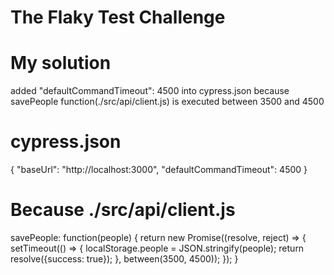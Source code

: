 # The Flaky Test Challenge
# My solution
added "defaultCommandTimeout": 4500 into cypress.json because savePeople function(./src/api/client.js) is executed between 3500 and 4500

# cypress.json

{
  "baseUrl": "http://localhost:3000",
  "defaultCommandTimeout": 4500
}

# Because ./src/api/client.js

  savePeople: function(people) {
    return new Promise((resolve, reject) => {
      setTimeout(() => {
        localStorage.people = JSON.stringify(people);
        return resolve({success: true});
      }, between(3500, 4500));
    });
  }
  


